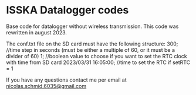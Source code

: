 # ISSKA Datalogger codes
Base code for datalogger without wireless transmission. This code was rewritten in august 2023.

The conf.txt file on the SD card must have the following structure:
  300; //time step in seconds (must be either a multiple of 60, or it must be a divider of 60)
  1; //boolean value to choose if you want to set the RTC clock with time from SD card
  2023/03/31 16:05:00; //time to set the RTC if setRTC = 1

If you have any questions contact me per email at nicolas.schmid.6035@gmail.com